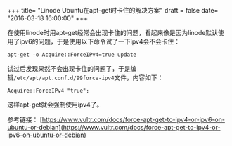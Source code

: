 +++
title= "Linode Ubuntu在apt-get时卡住的解决方案"
draft = false
date= "2016-03-18 16:00:00"
+++

在使用linode时用apt-get经常会出现卡住的问题，看起来像是因为linode默认使用了ipv6的问题，于是使用以下命令试了一下ipv4会不会卡住：

```shell
apt-get -o Acquire::ForceIPv4=true update
```

试过后发现果然不会出现卡住的问题了，于是编辑`/etc/apt/apt.conf.d/99force-ipv4`文件，内容如下：

```shell
Acquire::ForceIPv4 "true";
```

这样apt-get就会强制使用ipv4了。

参考链接： [https://www.vultr.com/docs/force-apt-get-to-ipv4-or-ipv6-on-ubuntu-or-debian](https://www.vultr.com/docs/force-apt-get-to-ipv4-or-ipv6-on-ubuntu-or-debian)